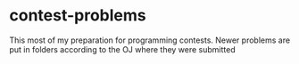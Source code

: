 # contest-problems
This most of my preparation for programming contests. Newer problems are put in folders according to the OJ where they were submitted
